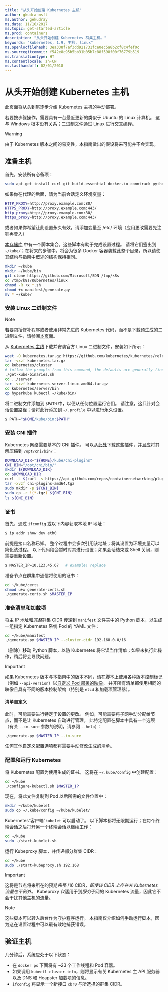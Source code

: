 ```yaml
---
title: "从头开始创建 Kubernetes 主机"
author: gkudra-msft
ms.author: gekudray
ms.date: 11/16/2017
ms.topic: get-started-article
ms.prod: containers
description: "从头开始创建 Kubernetes 群集主机。"
keywords: "kubernetes, 1.9, 主机, linux"
ms.openlocfilehash: 3ea338f7af3dd921731fce0ec5a8b2cf8c4fef0c
ms.sourcegitcommit: f542e8c95b5bb31b05b7c88f598f00f76779b519
ms.translationtype: HT
ms.contentlocale: zh-CN
ms.lasthandoff: 02/01/2018
---
```

# <a name="kubernetes-master--from-scratch"></a>从头开始创建 Kubernetes 主机 #
此页面将从头到尾逐步介绍 Kubernetes 主机的手动部署。

若要按步骤操作，需要具有一台最近更新的类似于 Ubuntu 的 Linux 计算机。 这与 Windows 根本没有关系；二进制文件通过 Linux 进行交叉编译。


> [!Warning]  
> 由于 Kubernetes 版本之间的易变性，本指南做出的假设将来可能并不会实现。


## <a name="preparing-the-master"></a>准备主机 ##
首先，安装所有必备项：

```bash
sudo apt-get install curl git build-essential docker.io conntrack python2.7
```

如果你在代理的后面，请为当前会话定义环境变量：
```bash
HTTP_PROXY=http://proxy.example.com:80/
HTTPS_PROXY=http://proxy.example.com:443/
http_proxy=http://proxy.example.com:80/
https_proxy=http://proxy.example.com:443/
```
或者如果你希望让此设置永久有效，请添加变量至 /etc/ 环境（应用更改需要先注销再登入）

[本存储库](https://github.com/Microsoft/SDN/tree/master/Kubernetes/linux) 中有一个脚本集合，这些脚本有助于完成设置过程。 请将它们签出到 `~/kube/`；在将来的步骤中，将会为很多 Docker 容器装载此整个目录，所以请使其结构与指南中概述的结构保持相同。

```bash
mkdir ~/kube
mkdir ~/kube/bin
git clone https://github.com/Microsoft/SDN /tmp/k8s 
cd /tmp/k8s/Kubernetes/linux
chmod -R +x *.sh
chmod +x manifest/generate.py
mv * ~/kube/
```


### <a name="installing-the-linux-binaries"></a>安装 Linux 二进制文件 ###

> [!Note]  
> 若要包括修补程序或者使用非常先进的 Kubernetes 代码，而不是下载预生成的二进制文件，请参阅[本页面](./compiling-kubernetes-binaries.md)。

从 [Kubernetes 主线](https://github.com/kubernetes/kubernetes/releases/tag/v1.9.1)下载并安装官方 Linux 二进制文件，安装如下所示：

```bash
wget -O kubernetes.tar.gz https://github.com/kubernetes/kubernetes/releases/download/v1.9.1/kubernetes.tar.gz
tar -vxzf kubernetes.tar.gz 
cd kubernetes/cluster 
# follow the prompts from this command, the defaults are generally fine:
./get-kube-binaries.sh
cd ../server
tar -vxzf kubernetes-server-linux-amd64.tar.gz 
cd kubernetes/server/bin
cp hyperkube kubectl ~/kube/bin/
```

将二进制文件添加到 `$PATH` 中，以便从任何位置运行它们。 请注意，这只针对会话设置路径；请将此行添加到 `~/.profile` 中以进行永久设置。

```bash
$ PATH="$HOME/kube/bin:$PATH"
```

### <a name="install-cni-plugins"></a>安装 CNI 插件 ###
Kubernetes 网络需要基本的 CNI 插件。 可以从[此处](https://github.com/containernetworking/plugins/releases)下载这些插件，并且应将其解压缩到 `/opt/cni/bin/`：

```bash
DOWNLOAD_DIR="${HOME}/kube/cni-plugins"
CNI_BIN="/opt/cni/bin/"
mkdir ${DOWNLOAD_DIR}
cd $DOWNLOAD_DIR
curl -L $(curl -s https://api.github.com/repos/containernetworking/plugins/releases/latest | grep browser_download_url | grep 'amd64.*tgz' | head -n 1 | cut -d '"' -f 4) -o cni-plugins-amd64.tgz
tar -xvzf cni-plugins-amd64.tgz
sudo mkdir -p ${CNI_BIN}
sudo cp -r !(*.tgz) ${CNI_BIN}
ls ${CNI_BIN}
```


### <a name="certificates"></a>证书 ###
首先，通过 `ifconfig` 或以下内容获取本地 IP 地址：

```bash
$ ip addr show dev eth0
```

前提是接口名称已知。 整个过程中会多次引用该地址；将其设置为环境变量可以简化该过程。 以下代码段会暂时对其进行设置；如果会话结束或 Shell 关闭，则需要重新设置。

```bash
$ MASTER_IP=10.123.45.67   # example! replace
```

准备节点在群集中通信将使用的证书：

```bash
cd ~/kube/certs
chmod u+x generate-certs.sh
./generate-certs.sh $MASTER_IP
```

### <a name="prepare-manifests--addons"></a>准备清单和加载项 ###
将主 IP 地址和*完整*群集 CIDR 传递到 `manifest` 文件夹中的 Python 脚本，以生成一组指定 Kubernetes 系统 Pod 的 YAML 文件：

```bash
cd ~/kube/manifest
./generate.py $MASTER_IP --cluster-cidr 192.168.0.0/16
```

（删除）移动 Python 脚本，以防 Kubernetes 将它误当作清单；如果未执行此操作，稍后将会导致问题。

> [!Important]  
> 如果 Kubernetes 版本与本指南中的版本不同，请在脚本上使用各种版本控制标记（例如 `--api-version`）以[自定义 Pod 部署的映像](https://console.cloud.google.com/gcr/images/google-containers/GLOBAL/hyperkube-amd64)。 并非所有清单都使用相同的映像且具有不同的版本控制架构（特别是 `etcd` 和加载项管理器）。


#### <a name="manifest-customization"></a>清单自定义 ####
此时，可能需要进行特定于设置的更改。 例如，可能需要将子网手动分配给节点，而不是让 Kubernetes 自动进行管理。 此特定配置在脚本中具有一个选项（有关 `--im-sure` 参数的说明，请参阅 `--help`）：

```bash
./generate.py $MASTER_IP --im-sure
```

任何其他自定义配置选项都将需要手动修改生成的清单。


### <a name="configure--run-kubernetes"></a>配置和运行 Kubernetes ###
将 Kubernetes 配置为使用生成的证书。 这将在 `~/.kube/config` 中创建配置：

```bash
cd ~/kube
./configure-kubectl.sh $MASTER_IP
```

现在，将此文件复制到 Pod 以后所需的文件位置中：

```bash
mkdir ~/kube/kubelet
sudo cp ~/.kube/config ~/kube/kubelet/
```

Kubernetes“客户端”`kubelet` 可以启动了。 以下脚本都将无限期运行；在每个终端会话之后打开另一个终端会话以继续工作：

```bash
cd ~/kube
sudo ./start-kubelet.sh
```

运行 Kubeproxy 脚本，并传递部分群集 CIDR：

```bash
cd ~/kube
sudo ./start-kubeproxy.sh 192.168
```


> [!Important]  
> 这将是节点将来所在的预期*完整* /16 CIDR，*即使该 CIDR 上存在非 Kubernetes 流量也不例外。* Kubeproxy *仅*适用于到*服务*子网的 Kubernetes 流量，因此它不会干扰其他主机的流量。

> [!Note]  
> 这些脚本可以转入后台作为守护程序运行。 本指南仅介绍如何手动运行脚本，因为这在设置过程中可以最有效地捕获错误。


## <a name="verifying-the-master"></a>验证主机 ##
几分钟后，系统应处于以下状态：

  - 在 `docker ps` 下面将有 ~23 个工作线程和 Pod 容器。
  - 如果调用 `kubectl cluster-info`，则将显示有关 Kubernetes 主 API 服务器以及 DNS 和 Heapster 加载项的信息。
  - `ifconfig` 将显示一个新接口 `cbr0` 与所选择的群集 CIDR。

